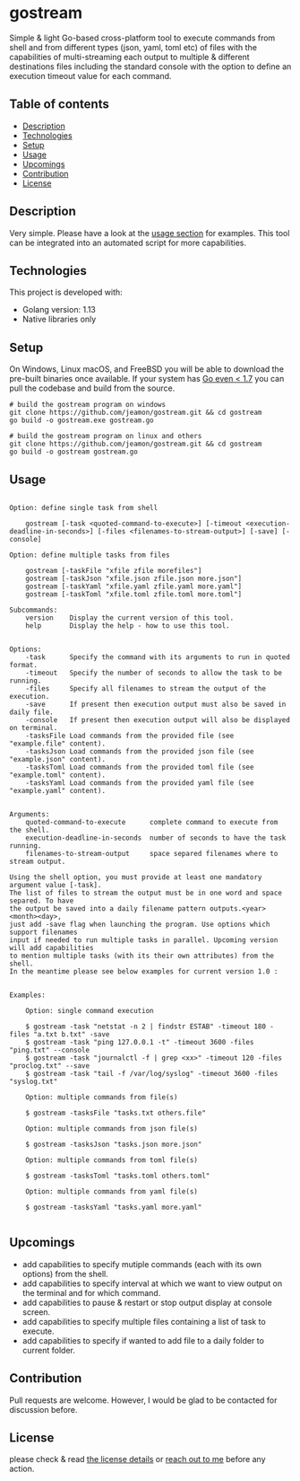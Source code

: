 # gostream

Simple & light Go-based cross-platform tool to execute commands from shell and from different types (json, yaml, toml etc) of files with the capabilities of multi-streaming each output to multiple & different destinations files including the standard console with the option to define an execution timeout value for each command. 



## Table of contents
* [Description](#description)
* [Technologies](#technologies)
* [Setup](#setup)
* [Usage](#usage)
* [Upcomings](#upcomings)
* [Contribution](#contribution)
* [License](#license)


## Description

Very simple. Please have a look at the [usage section](#usage) for examples.
This tool can be integrated into an automated script for more capabilities.



## Technologies

This project is developed with:
* Golang version: 1.13
* Native libraries only


## Setup

On Windows, Linux macOS, and FreeBSD you will be able to download the pre-built binaries once available.
If your system has [Go even < 1.7](https://golang.org/dl/) you can pull the codebase and build from the source.

```
# build the gostream program on windows
git clone https://github.com/jeamon/gostream.git && cd gostream
go build -o gostream.exe gostream.go

# build the gostream program on linux and others
git clone https://github.com/jeamon/gostream.git && cd gostream
go build -o gostream gostream.go
```


## Usage


```Usage:
    
Option: define single task from shell

    gostream [-task <quoted-command-to-execute>] [-timeout <execution-deadline-in-seconds>] [-files <filenames-to-stream-output>] [-save] [-console]

Option: define multiple tasks from files

    gostream [-taskFile "xfile zfile morefiles"]
    gostream [-taskJson "xfile.json zfile.json more.json"]
    gostream [-taskYaml "xfile.yaml zfile.yaml more.yaml"]
    gostream [-taskToml "xfile.toml zfile.toml more.toml"]

Subcommands:
    version    Display the current version of this tool.
    help       Display the help - how to use this tool.


Options:
    -task      Specify the command with its arguments to run in quoted format.
    -timeout   Specify the number of seconds to allow the task to be running.
    -files     Specify all filenames to stream the output of the execution.
    -save      If present then execution output must also be saved in daily file.
    -console   If present then execution output will also be displayed on terminal.
    -tasksFile Load commands from the provided file (see "example.file" content).
    -tasksJson Load commands from the provided json file (see "example.json" content).
    -tasksToml Load commands from the provided toml file (see "example.toml" content).
    -tasksYaml Load commands from the provided yaml file (see "example.yaml" content).
    

Arguments:
    quoted-command-to-execute      complete command to execute from the shell.
    execution-deadline-in-seconds  number of seconds to have the task running.
    filenames-to-stream-output     space separed filenames where to stream output.

Using the shell option, you must provide at least one mandatory argument value [-task].
The list of files to stream the output must be in one word and space separed. To have
the output be saved into a daily filename pattern outputs.<year><month><day>,
just add -save flag when launching the program. Use options which support filenames
input if needed to run multiple tasks in parallel. Upcoming version will add capabilities
to mention multiple tasks (with its their own attributes) from the shell.
In the meantime please see below examples for current version 1.0 :


Examples:

    Option: single command execution
    
    $ gostream -task "netstat -n 2 | findstr ESTAB" -timeout 180 -files "a.txt b.txt" -save
    $ gostream -task "ping 127.0.0.1 -t" -timeout 3600 -files "ping.txt" --console
    $ gostream -task "journalctl -f | grep <xx>" -timeout 120 -files "proclog.txt" --save
    $ gostream -task "tail -f /var/log/syslog" -timeout 3600 -files "syslog.txt"

    Option: multiple commands from file(s)
    
    $ gostream -tasksFile "tasks.txt others.file"

    Option: multiple commands from json file(s)
    
    $ gostream -tasksJson "tasks.json more.json"

    Option: multiple commands from toml file(s)
    
    $ gostream -tasksToml "tasks.toml others.toml"

    Option: multiple commands from yaml file(s)
    
    $ gostream -tasksYaml "tasks.yaml more.yaml"
	
```


## Upcomings

* add capabilities to specify mutiple commands (each with its own options) from the shell.
* add capabilities to specify interval at which we want to view output on the terminal and for which command.
* add capabilities to pause & restart or stop output display at console screen.
* add capabilities to specify multiple files containing a list of task to execute.
* add capabilities to specify if wanted to add file to a daily folder to current folder.


## Contribution

Pull requests are welcome. However, I would be glad to be contacted for discussion before.


## License

please check & read [the license details](https://github.com/jeamon/gostream/blob/master/LICENSE) or [reach out to me](https://blog.cloudmentor-scale.com/contact) before any action.